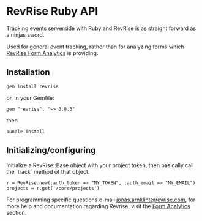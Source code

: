 # RevRise Ruby API

Tracking events serverside with Ruby and RevRise is as straight forward as a ninjas sword. 

Used for general event tracking, rather than for analyzing forms which [RevRise Form Analytics](http://revrise.com "Analyzing Web Forms") is providing.

## Installation

    gem install revrise
    
or, in your Gemfile:

    gem "revrise", "~> 0.0.3"
    
then
    
    bundle install
    
## Initializing/configuring

Initialize a RevRise::Base object with your project token, then basically call the ´track´ method of that object.

    r = RevRise.new(:auth_token => "MY_TOKEN", :auth_email => "MY_EMAIL")
    projects = r.get('/core/projects')
    
For programming specific questions e-mail jonas.arnklint@revrise.com, for more help and documentation regarding Revrise, visit the [Form Analytics](http://revrise.com "RevRise Form Analytics") section.



